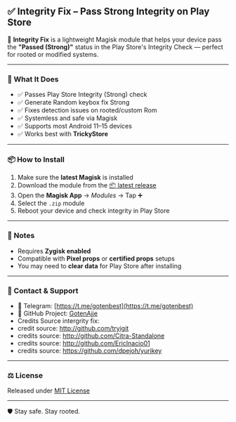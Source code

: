 ## ✅ Integrity Fix – Pass Strong Integrity on Play Store

🚀 **Integrity Fix** is a lightweight Magisk module that helps your device pass the **"Passed (Strong)"** status in the Play Store's Integrity Check — perfect for rooted or modified systems.

---

### 🔐 What It Does

- ✅ Passes Play Store Integrity (Strong) check
- ✅ Generate Random keybox fix Strong   
- ✅ Fixes detection issues on rooted/custom Rom  
- ✅ Systemless and safe via Magisk  
- ✅ Supports most Android 11–15 devices  
- ✅ Works best with **TrickyStore**

---

### 📦 How to Install

1. Make sure the **latest Magisk** is installed  
2. Download the module from the [📦 latest release](https://github.com/GotenAjje/Gotenajje/releases)  
3. Open the **Magisk App** → *Modules* → Tap ➕  
4. Select the `.zip` module  
5. Reboot your device and check integrity in Play Store  

---

### 📝 Notes

- Requires **Zygisk enabled**  
- Compatible with **Pixel props** or **certified props** setups  
- You may need to **clear data** for Play Store after installing  

---

### 📢 Contact & Support

- 💬 Telegram: [https://t.me/gotenbest](https://t.me/gotenbest)  
- 🐙 GitHub Project: [GotenAjje](https://github.com/GotenAjje/Gotenajje)
- Credits Source intergrity fix:
- credit source: http://github.com/tryigit
- credits source: http://github.com/Citra-Standalone
- credits source: http://github.com/EricInacio01
- credits source: https://github.com/dpejoh/yurikey

---

### ⚖️ License

Released under [MIT License](https://github.com/GotenAjje/Gotenajje/blob/main/LICENSE)

---

🛡️ Stay safe. Stay rooted.
